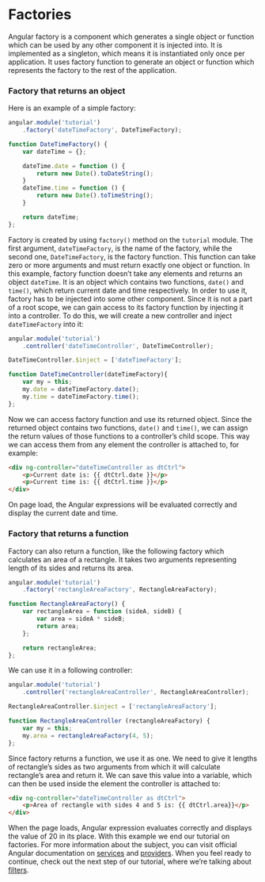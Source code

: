 # Factories

Angular factory is a component which generates a single object or function which can be used by any other component it is injected into. It is implemented as a singleton, which means it is instantiated only once per application. It uses factory function to generate an object or function which represents the factory to the rest of the application. 

### Factory that returns an object

Here is an example of a simple factory:

```javascript
angular.module('tutorial')
    .factory('dateTimeFactory', DateTimeFactory);

function DateTimeFactory() {
    var dateTime = {};

    dateTime.date = function () {
        return new Date().toDateString();
    }
    dateTime.time = function () {
        return new Date().toTimeString();
    }

    return dateTime;
};
```

Factory is created by using `factory()` method on the `tutorial` module. The first argument, `dateTimeFactory`, is the name of the factory, while the second one, `DateTimeFactory`, is the factory function. This function can take zero or more arguments and must return exactly one object or function. In this example, factory function doesn’t take any elements and returns an object `dateTime`. It is an object which contains two functions, `date()` and `time()`, which return current date and time respectively. In order to use it, factory has to be injected into some other component. Since it is not a part of a root scope, we can gain access to its factory function by injecting it into a controller. To do this, we will create a new controller and inject `dateTimeFactory` into it:

```javascript
angular.module('tutorial')
    .controller('dateTimeController', DateTimeController);

DateTimeController.$inject = ['dateTimeFactory'];

function DateTimeController(dateTimeFactory){
    var my = this;
    my.date = dateTimeFactory.date();
    my.time = dateTimeFactory.time();
};
```

Now we can access factory function and use its returned object. Since the returned object contains two functions, `date()` and `time()`, we can assign the return values of those functions to a controller’s child scope. This way we can access them from any element the controller is attached to, for example:

```html
<div ng-controller="dateTimeController as dtCtrl">
	<p>Current date is: {{ dtCtrl.date }}</p>
	<p>Current time is: {{ dtCtrl.time }}</p>
</div>
```

On page load, the Angular expressions will be evaluated correctly and display the current date and time. 

### Factory that returns a function

Factory can also return a function, like the following factory which calculates an area of a rectangle. It takes two arguments representing length of its sides and returns its area.

```javascript
angular.module('tutorial')
    .factory('rectangleAreaFactory', RectangleAreaFactory);

function RectangleAreaFactory() {
    var rectangleArea = function (sideA, sideB) {
        var area = sideA * sideB;
        return area;
    };

    return rectangleArea;
};
```

We can use it in a following controller:

```javascript
angular.module('tutorial')
    .controller('rectangleAreaController', RectangleAreaController);

RectangleAreaController.$inject = ['rectangleAreaFactory'];

function RectangleAreaController (rectangleAreaFactory) {
    var my = this;
    my.area = rectangleAreaFactory(4, 5);
};
```

Since factory returns a function, we use it as one. We need to give it lengths of rectangle’s sides as two arguments from which it will calculate rectangle’s area and return it. We can save this value into a variable, which can then be used inside the element the controller is attached to:

```html
<div ng-controller="dateTimeController as dtCtrl">
	<p>Area of rectangle with sides 4 and 5 is: {{ dtCtrl.area}}</p>
</div>
```

When the page loads, Angular expression evaluates correctly and displays the value of 20 in its place.
With this example we end our tutorial on factories. For more information about the subject, you can visit official Angular documentation on [services]( https://docs.angularjs.org/guide/services) and [providers]( https://docs.angularjs.org/guide/providers). When you feel ready to continue, check out the next step of our tutorial, where we’re talking about [filters]( https://github.com/Tweety-FER/in2ngPlayground/blob/master/tutorial/angular/filters.md).
